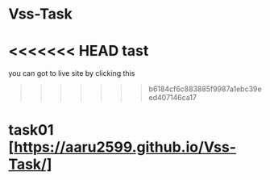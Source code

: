 # Vss-Task
<<<<<<< HEAD
tast
=======

you can got to live site by clicking this
>>>>>>> b6184cf6c883885f9987a1ebc39eed407146ca17
# task01 [https://aaru2599.github.io/Vss-Task/]
